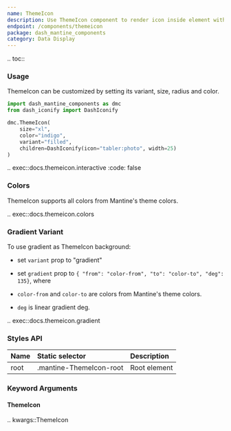 ```yaml
---
name: ThemeIcon
description: Use ThemeIcon component to render icon inside element with theme colors.
endpoint: /components/themeicon
package: dash_mantine_components
category: Data Display
---
```


.. toc::

### Usage

ThemeIcon can be customized by setting its variant, size, radius and color.

```python
import dash_mantine_components as dmc
from dash_iconify import DashIconify

dmc.ThemeIcon(
    size="xl",
    color="indigo",
    variant="filled",
    children=DashIconify(icon="tabler:photo", width=25)
)
```

.. exec::docs.themeicon.interactive
    :code: false

### Colors

ThemeIcon supports all colors from Mantine's theme colors.

.. exec::docs.themeicon.colors

### Gradient Variant

To use gradient as ThemeIcon background:

* set `variant` prop to "gradient"
* set `gradient` prop to `{ "from": "color-from", "to": "color-to", "deg": 135}`, where

* `color-from` and `color-to` are colors from Mantine's theme colors.
* `deg` is linear gradient deg.

.. exec::docs.themeicon.gradient

### Styles API

| Name        | Static selector         | Description                                      |
|:------------|:------------------------|:-------------------------------------------------|
| root        | .mantine-ThemeIcon-root | Root element                                     |

### Keyword Arguments

#### ThemeIcon

.. kwargs::ThemeIcon
